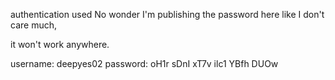 authentication used
No wonder I'm publishing the password here like I don't care much, 

it won't work anywhere. 

username: deepyes02
password: oH1r sDnI xT7v ilc1 YBfh DUOw

